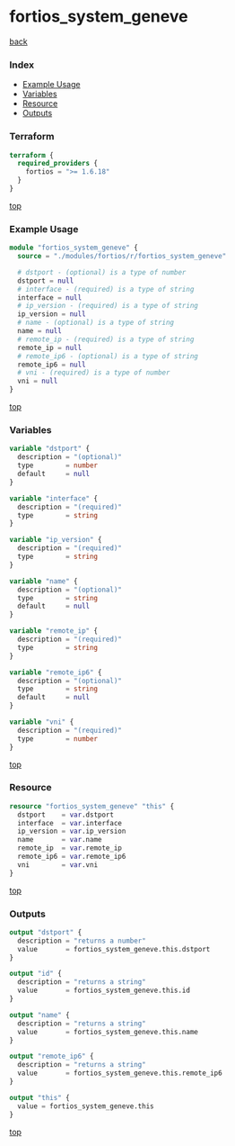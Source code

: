 # fortios_system_geneve

[back](../fortios.md)

### Index

- [Example Usage](#example-usage)
- [Variables](#variables)
- [Resource](#resource)
- [Outputs](#outputs)

### Terraform

```terraform
terraform {
  required_providers {
    fortios = ">= 1.6.18"
  }
}
```

[top](#index)

### Example Usage

```terraform
module "fortios_system_geneve" {
  source = "./modules/fortios/r/fortios_system_geneve"

  # dstport - (optional) is a type of number
  dstport = null
  # interface - (required) is a type of string
  interface = null
  # ip_version - (required) is a type of string
  ip_version = null
  # name - (optional) is a type of string
  name = null
  # remote_ip - (required) is a type of string
  remote_ip = null
  # remote_ip6 - (optional) is a type of string
  remote_ip6 = null
  # vni - (required) is a type of number
  vni = null
}
```

[top](#index)

### Variables

```terraform
variable "dstport" {
  description = "(optional)"
  type        = number
  default     = null
}

variable "interface" {
  description = "(required)"
  type        = string
}

variable "ip_version" {
  description = "(required)"
  type        = string
}

variable "name" {
  description = "(optional)"
  type        = string
  default     = null
}

variable "remote_ip" {
  description = "(required)"
  type        = string
}

variable "remote_ip6" {
  description = "(optional)"
  type        = string
  default     = null
}

variable "vni" {
  description = "(required)"
  type        = number
}
```

[top](#index)

### Resource

```terraform
resource "fortios_system_geneve" "this" {
  dstport    = var.dstport
  interface  = var.interface
  ip_version = var.ip_version
  name       = var.name
  remote_ip  = var.remote_ip
  remote_ip6 = var.remote_ip6
  vni        = var.vni
}
```

[top](#index)

### Outputs

```terraform
output "dstport" {
  description = "returns a number"
  value       = fortios_system_geneve.this.dstport
}

output "id" {
  description = "returns a string"
  value       = fortios_system_geneve.this.id
}

output "name" {
  description = "returns a string"
  value       = fortios_system_geneve.this.name
}

output "remote_ip6" {
  description = "returns a string"
  value       = fortios_system_geneve.this.remote_ip6
}

output "this" {
  value = fortios_system_geneve.this
}
```

[top](#index)
